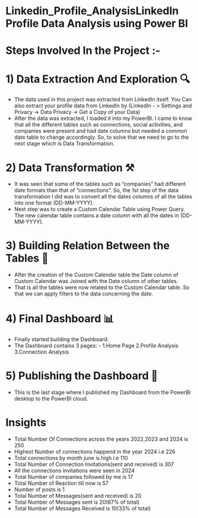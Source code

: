 # Linkedin_Profile_AnalysisLinkedIn Profile Data Analysis using Power BI
# Steps Involved In the Project :-
# 1) Data Extraction And Exploration 🔍
- The data used in this project was extracted from LinkedIn itself. You Can also extract your profile data from LinkedIn by (LinkedIn - > Settings and Privacy -> Data Privacy -> Get a Copy of your Data)
- After the data was extracted, I loaded it into my PowerBI. I came to know that all the different tables such as connections, social activities, and companies were present and had date columns but needed a common date table to change accordingly. So, to solve that we need to go to the next stage which is Data Transformation.

# 2) Data Transformation ⚒️
- It was seen that some of the tables such as “companies” had different date formats than that of “connections”. So, the 1st step of the data transformation I did was to convert all the dates columns of all the tables into one format (DD-MM-YYYY).
- Next step was to create a Custom Calendar Table using Power Query. The new calendar table contains a date column with all the dates in (DD-MM-YYYY).

# 3) Building Relation Between the Tables 🤝
- After the creation of the Custom Calendar table the Date column of Custom Calendar was Joined with the Date column of other tables.
- That is all the tables were now related to the Custom Calendar table. So that we can apply filters to the data concerning the date.

# 4) Final Dashboard 📊
- Finally started building the Dashboard.
- The Dashboard contains 3 pages: -
1.Home Page
2.Profile Analysis
3.Connection Analysis
    
# 5) Publishing the Dashboard 📰
- This is the last stage where I published my Dashboard from the PowerBI desktop to the PowerBI cloud.

# Insights
- Total Number Of Connections across the years 2022,2023 and 2024 is 250
- Highest Number of connections happend in the year 2024 i.e 226
- Total connections by month june is high i.e 110
- Total Number of Connection Invitations(sent and received) is 307
- All the connections invitations were seen in 2024
- Total Number of companies followed by me is 17
- Total Number of Reaction till now is 57
- Number of posts is 1
- Total Number of Messages(sent and received) is 20
- Total Number of Messages sent is 20(67% of total)
- Total Number of Messages Received is 10(33% of total)
